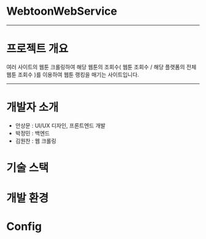 # WebtoonWebService
---

# 프로젝트 개요
여러 사이트의 웹툰 크롤링하여 해당 웹툰의 조회수( 웹툰 조회수 / 해당 플랫폼의 전체 웹툰 조회수 )를 이용하여 웹툰 랭킹을 매기는 사이트입니다.

---

# 개발자 소개

* 안상문 : UI/UX 디자인, 프론트엔드 개발
* 박정민 : 백엔드
* 김원찬 : 웹 크롤링


# 기술 스택


# 개발 환경

# Config

 
